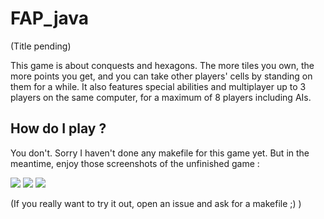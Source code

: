 FAP_java
========
(Title pending)

This game is about conquests and hexagons. The more tiles you own, the more points you get, and you can take other players' cells by standing on them for a while.
It also features special abilities and multiplayer up to 3 players on the same computer, for a maximum of 8 players including AIs.

## How do I play ?

You don't. Sorry I haven't done any makefile for this game yet. But in the meantime, enjoy those screenshots of the unfinished game :

![](https://raw.githubusercontent.com/LeonardA-L/FAP_java/master/screens/08.png)
![](https://raw.githubusercontent.com/LeonardA-L/FAP_java/master/screens/05.png)
![](https://raw.githubusercontent.com/LeonardA-L/FAP_java/master/screens/07.png)

(If you really want to try it out, open an issue and ask for a makefile ;) )